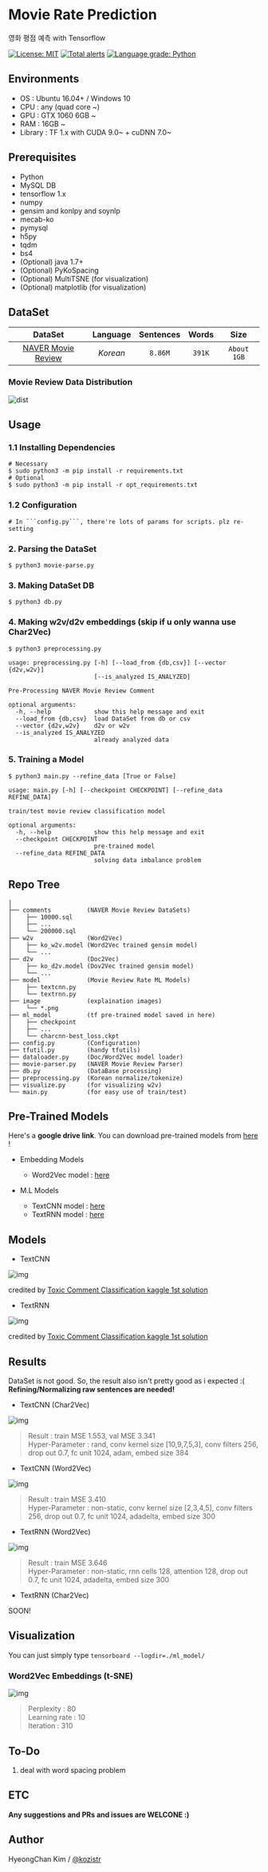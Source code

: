 # Movie Rate Prediction
영화 평점 예측 with Tensorflow

[![License: MIT](https://img.shields.io/badge/License-MIT-yellow.svg)](https://opensource.org/licenses/MIT)
[![Total alerts](https://img.shields.io/lgtm/alerts/g/kozistr/movie-rate-prediction.svg?logo=lgtm&logoWidth=18)](https://lgtm.com/projects/g/kozistr/movie-rate-prediction/alerts/)
[![Language grade: Python](https://img.shields.io/lgtm/grade/python/g/kozistr/movie-rate-prediction.svg?logo=lgtm&logoWidth=18)](https://lgtm.com/projects/g/kozistr/movie-rate-prediction/context:python)

## Environments
* OS  : Ubuntu 16.04+ / Windows 10
* CPU : any (quad core ~)
* GPU : GTX 1060 6GB ~
* RAM : 16GB ~
* Library : TF 1.x with CUDA 9.0~ + cuDNN 7.0~

## Prerequisites
* Python
* MySQL DB
* tensorflow 1.x
* numpy
* gensim and konlpy and soynlp
* mecab-ko
* pymysql
* h5py
* tqdm
* bs4
* (Optional) java 1.7+
* (Optional) PyKoSpacing
* (Optional) MultiTSNE (for visualization)
* (Optional) matplotlib (for visualization)

## DataSet

| DataSet  |  Language  | Sentences | Words | Size |
|:---:|:---:|:---:|:---:|:---:|
| [NAVER Movie Review](http://movie.naver.com) | *Korean* | ```8.86M``` | ```391K``` |  ```About 1GB``` | 

### Movie Review Data Distribution

![dist](./image/movie-rate-distribution.png)

## Usage
### 1.1 Installing Dependencies
    # Necessary
    $ sudo python3 -m pip install -r requirements.txt
    # Optional
    $ sudo python3 -m pip install -r opt_requirements.txt
### 1.2 Configuration
    # In ```config.py```, there're lots of params for scripts. plz re-setting
### 2. Parsing the DataSet
    $ python3 movie-parse.py
### 3. Making DataSet DB
    $ python3 db.py
### 4. Making w2v/d2v embeddings (**skip** if u only wanna use Char2Vec)
    $ python3 preprocessing.py

    usage: preprocessing.py [-h] [--load_from {db,csv}] [--vector {d2v,w2v}]
                            [--is_analyzed IS_ANALYZED]
    
    Pre-Processing NAVER Movie Review Comment
    
    optional arguments:
      -h, --help            show this help message and exit
      --load_from {db,csv}  load DataSet from db or csv
      --vector {d2v,w2v}    d2v or w2v
      --is_analyzed IS_ANALYZED
                            already analyzed data

### 5. Training a Model
    $ python3 main.py --refine_data [True or False]

    usage: main.py [-h] [--checkpoint CHECKPOINT] [--refine_data REFINE_DATA]
    
    train/test movie review classification model
    
    optional arguments:
      -h, --help            show this help message and exit
      --checkpoint CHECKPOINT
                            pre-trained model
      --refine_data REFINE_DATA
                            solving data imbalance problem

## Repo Tree
```
│
├── comments          (NAVER Movie Review DataSets)
│    ├── 10000.sql
│    ├── ...
│    └── 200000.sql
├── w2v               (Word2Vec)
│    ├── ko_w2v.model (Word2Vec trained gensim model)
│    └── ...
├── d2v               (Doc2Vec)
│    ├── ko_d2v.model (Dov2Vec trained gensim model)
│    └── ...
├── model             (Movie Review Rate ML Models)
│    ├── textcnn.py
│    └── textrnn.py
├── image             (explaination images)
│    └── *.png
├── ml_model          (tf pre-trained model saved in here)
│    ├── checkpoint
│    ├── ...
│    └── charcnn-best_loss.ckpt
├── config.py         (Configuration)
├── tfutil.py         (handy tfutils)
├── dataloader.py     (Doc/Word2Vec model loader)
├── movie-parser.py   (NAVER Movie Review Parser)
├── db.py             (DataBase processing)
├── preprocessing.py  (Korean normalize/tokenize)
├── visualize.py      (for visualizing w2v)
└── main.py           (for easy use of train/test)
```

## Pre-Trained Models

Here's a **google drive link**. You can download pre-trained models from [here](https://drive.google.com/open?id=1yzVzYeybAgjEZ8KG7jwnxDt-eLRSusLi) !

* Embedding Models
    * Word2Vec model : [here](https://drive.google.com/open?id=1WmKtvPIGJ5eDs0TEdSVY51qtO0JdXEcl)

* M.L Models
    * TextCNN model : [here](https://drive.google.com/open?id=1z3LmaKCiW6Qg_OqOCBS-Do7qiw3m5iMS)
    * TextRNN model : [here](https://drive.google.com/open?id=1sVhfN-tpNhvZX_Ms3VXGz6qjsxqcNM8r)

## Models

* TextCNN

![img](./image/TextCNN-architecture.png)

credited by [Toxic Comment Classification kaggle 1st solution](https://medium.com/@zake7749/top-1-solution-to-toxic-comment-classification-challenge-ea28dbe75054)

* TextRNN

![img](./image/TextRNN-architecture.png)

credited by [Toxic Comment Classification kaggle 1st solution](https://medium.com/@zake7749/top-1-solution-to-toxic-comment-classification-challenge-ea28dbe75054)

## Results

DataSet is not good. So, the result also isn't pretty good as i expected :( <br/>
**Refining/Normalizing raw sentences are needed!**

* TextCNN (Char2Vec)

![img](./image/TextCNN-char2vec-loss.png)

> Result : train MSE 1.553, val MSE 3.341 <br/>
> Hyper-Parameter : rand, conv kernel size [10,9,7,5,3], conv filters 256, drop out 0.7, fc unit 1024, adam, embed size 384

* TextCNN (Word2Vec)

![img](./image/TextCNN-word2vec-loss.png)

> Result : train MSE 3.410 <br/>
> Hyper-Parameter : non-static, conv kernel size [2,3,4,5], conv filters 256, drop out 0.7, fc unit 1024, adadelta, embed size 300

* TextRNN (Word2Vec)

![img](./image/TextRNN-word2vec-loss.png)

> Result : train MSE 3.646 <br/>
> Hyper-Parameter : non-static, rnn cells 128, attention 128, drop out 0.7, fc unit 1024, adadelta, embed size 300

* TextRNN (Char2Vec)

SOON!

## Visualization

You can just simply type ```tensorboard --logdir=./ml_model/```

### Word2Vec Embeddings (t-SNE)

![img](./image/w2v-t_sne-visualization.png)

> Perplexity : 80 <br/>
> Learning rate : 10 <br/>
> Iteration : 310 <br/>

## To-Do
1. deal with word spacing problem

## ETC

**Any suggestions and PRs and issues are WELCONE :)**

## Author
HyeongChan Kim / [@kozistr](http://kozistr.tech)
